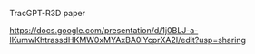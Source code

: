 TracGPT-R3D paper

https://docs.google.com/presentation/d/1j0BLJ-a-lKumwKhtrassdHKMW0xMYAxBA0lYcprXA2I/edit?usp=sharing
